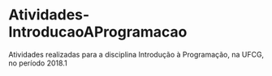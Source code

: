 # Atividades-IntroducaoAProgramacao

Atividades realizadas para a disciplina Introdução à Programação, na UFCG, no período 2018.1
